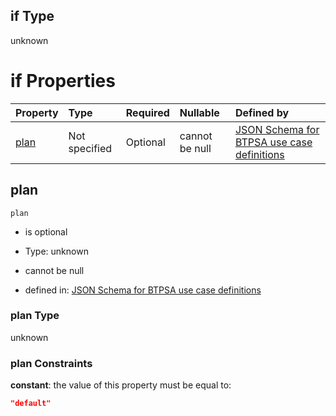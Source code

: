 ## if Type

unknown

# if Properties

| Property      | Type          | Required | Nullable       | Defined by                                                                                                                                                                                                                                  |
| :------------ | :------------ | :------- | :------------- | :------------------------------------------------------------------------------------------------------------------------------------------------------------------------------------------------------------------------------------------ |
| [plan](#plan) | Not specified | Optional | cannot be null | [JSON Schema for BTPSA use case definitions](btpsa-usecase-properties-services-items-allof-1-then-allof-55-then-allof-0-if-properties-plan.md "undefined#/properties/services/items/allOf/1/then/allOf/55/then/allOf/0/if/properties/plan") |

## plan



`plan`

*   is optional

*   Type: unknown

*   cannot be null

*   defined in: [JSON Schema for BTPSA use case definitions](btpsa-usecase-properties-services-items-allof-1-then-allof-55-then-allof-0-if-properties-plan.md "undefined#/properties/services/items/allOf/1/then/allOf/55/then/allOf/0/if/properties/plan")

### plan Type

unknown

### plan Constraints

**constant**: the value of this property must be equal to:

```json
"default"
```
